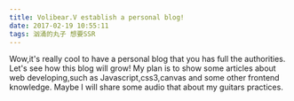 ```yaml
---
title: Volibear.V establish a personal blog!
date: 2017-02-19 10:55:11
tags: 汹涌的丸子 想要SSR
---
```




Wow,it's really cool to have a personal blog that you has full the authorities.  
Let's see how this blog will grow!
My plan is to show some articles about web developing,such as Javascript,css3,canvas and some other frontend knowledge.
Maybe I will share some audio that about my guitars practices. 